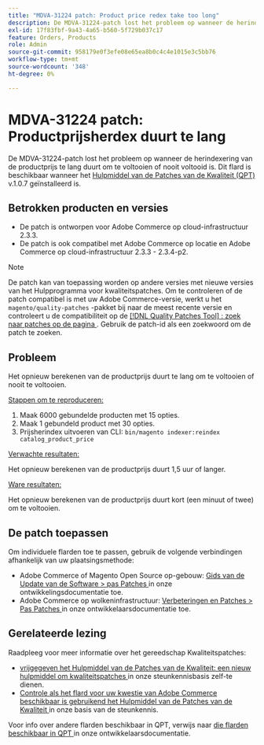 ```yaml
---
title: "MDVA-31224 patch: Product price redex take too long"
description: De MDVA-31224-patch lost het probleem op wanneer de herindexering van de productprijs te lang duurt om te voltooien of nooit voltooid is. Deze patch is beschikbaar wanneer [Quality Patches Tool (QPT)](https://devdocs.magento.com/guides/v2.4/comp-mgr/patching.html#mqp) v.1.0.7 is geïnstalleerd.
exl-id: 17f83fbf-9a43-4a65-b560-5f729b037c17
feature: Orders, Products
role: Admin
source-git-commit: 958179e0f3efe08e65ea8b0c4c4e1015e3c5bb76
workflow-type: tm+mt
source-wordcount: '348'
ht-degree: 0%

---
```


# MDVA-31224 patch: Productprijsherdex duurt te lang

De MDVA-31224-patch lost het probleem op wanneer de herindexering van de productprijs te lang duurt om te voltooien of nooit voltooid is. Dit flard is beschikbaar wanneer het [ Hulpmiddel van de Patches van de Kwaliteit (QPT) ](https://devdocs.magento.com/guides/v2.4/comp-mgr/patching.html#mqp) v.1.0.7 geïnstalleerd is.

## Betrokken producten en versies

* De patch is ontworpen voor Adobe Commerce op cloud-infrastructuur 2.3.3.
* De patch is ook compatibel met Adobe Commerce op locatie en Adobe Commerce op cloud-infrastructuur 2.3.3 - 2.3.4-p2.

>[!NOTE]
>
>De patch kan van toepassing worden op andere versies met nieuwe versies van het Hulpprogramma voor kwaliteitspatches. Om te controleren of de patch compatibel is met uw Adobe Commerce-versie, werkt u het `magento/quality-patches` -pakket bij naar de meest recente versie en controleert u de compatibiliteit op de [[!DNL Quality Patches Tool] : zoek naar patches op de pagina ](https://devdocs.magento.com/quality-patches/tool.html#patch-grid) . Gebruik de patch-id als een zoekwoord om de patch te zoeken.

## Probleem

Het opnieuw berekenen van de productprijs duurt te lang om te voltooien of nooit te voltooien.

<u> Stappen om te reproduceren:</u>

1. Maak 6000 gebundelde producten met 15 opties.
1. Maak 1 gebundeld product met 30 opties.
1. Prijsherindex uitvoeren van CLI:     `bin/magento indexer:reindex catalog_product_price`

<u> Verwachte resultaten:</u>

Het opnieuw berekenen van de productprijs duurt 1,5 uur of langer.

<u> Ware resultaten:</u>

Het opnieuw berekenen van de productprijs duurt kort (een minuut of twee) om te voltooien.

## De patch toepassen

Om individuele flarden toe te passen, gebruik de volgende verbindingen afhankelijk van uw plaatsingsmethode:

* Adobe Commerce of Magento Open Source op-gebouw: [ Gids van de Update van de Software > pas Patches ](https://devdocs.magento.com/guides/v2.4/comp-mgr/patching/mqp.html) in onze ontwikkelingsdocumentatie toe.
* Adobe Commerce op wolkeninfrastructuur: [ Verbeteringen en Patches > Pas Patches ](https://devdocs.magento.com/cloud/project/project-patch.html) in onze ontwikkelaarsdocumentatie toe.

## Gerelateerde lezing

Raadpleeg voor meer informatie over het gereedschap Kwaliteitspatches:

* [ vrijgegeven het Hulpmiddel van de Patches van de Kwaliteit: een nieuw hulpmiddel om kwaliteitspatches ](/help/announcements/adobe-commerce-announcements/magento-quality-patches-released-new-tool-to-self-serve-quality-patches.md) in onze steunkennisbasis zelf-te dienen.
* [ Controle als het flard voor uw kwestie van Adobe Commerce beschikbaar is gebruikend het Hulpmiddel van de Patches van de Kwaliteit ](/help/support-tools/patches-available-in-qpt-tool/check-patch-for-magento-issue-with-magento-quality-patches.md) in onze basis van de steunkennis.

Voor info over andere flarden beschikbaar in QPT, verwijs naar [ die flarden beschikbaar in QPT ](https://devdocs.magento.com/quality-patches/tool.html#patch-grid) in onze ontwikkelaarsdocumentatie.

